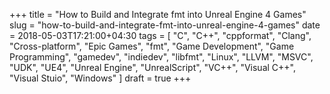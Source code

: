 +++
title = "How to Build and Integrate fmt into Unreal Engine 4 Games"
slug = "how-to-build-and-integrate-fmt-into-unreal-engine-4-games"
date = 2018-05-03T17:21:00+04:30
tags = [ "C", "C++", "cppformat", "Clang", "Cross-platform", "Epic Games", "fmt", "Game Development", "Game Programming", "gamedev", "indiedev", "libfmt", "Linux", "LLVM", "MSVC", "UDK", "UE4", "Unreal Engine", "UnrealScript", "VC++", "Visual C++", "Visual Stuio", "Windows" ]
draft = true
+++

<!--more-->
